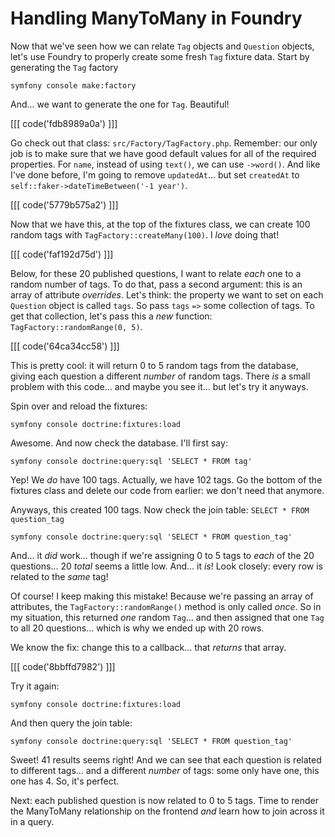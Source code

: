 # Handling ManyToMany in Foundry

Now that we've seen how we can relate `Tag` objects and `Question` objects, let's
use Foundry to properly create some fresh `Tag` fixture data. Start by generating
the `Tag` factory

```terminal
symfony console make:factory
```

And... we want to generate the one for `Tag`. Beautiful!

[[[ code('fdb8989a0a') ]]]

Go check out that class: `src/Factory/TagFactory.php`. Remember: our only job is
to make sure that we have good default values for all of the required properties.
For `name`, instead of using `text()`, we can use `->word()`. And like I've done
before, I'm going to remove `updatedAt`... but set `createdAt` to
`self::faker->dateTimeBetween('-1 year')`.

[[[ code('5779b575a2') ]]]

Now that we have this, at the top of the fixtures class, we can create 100
random tags with `TagFactory::createMany(100)`. I *love* doing that!

[[[ code('faf192d75d') ]]]

Below, for these 20 published questions, I want to relate *each* one to a random
number of tags. To do that, pass a second argument: this is an array of attribute
*overrides*. Let's think: the property we want to set on each `Question` object
is called `tags`. So pass `tags` `=>` some collection of tags. To get that
collection, let's pass this a *new* function: `TagFactory::randomRange(0, 5)`.

[[[ code('64ca34cc58') ]]]

This is pretty cool: it will return 0 to 5 random tags from the database, giving
each question a different *number* of random tags. There *is* a small problem with
this code... and maybe you see it... but let's try it anyways.

Spin over and reload the fixtures:

```terminal
symfony console doctrine:fixtures:load
```

Awesome. And now check the database. I'll first say:

```terminal
symfony console doctrine:query:sql 'SELECT * FROM tag'
```

Yep! We *do* have 100 tags. Actually, we have 102 tags. Go the bottom of the fixtures
class and delete our code from earlier: we don't need that anymore.

Anyways, this created 100 tags. Now check the join table:
`SELECT * FROM question_tag`

```terminal-silent
symfony console doctrine:query:sql 'SELECT * FROM question_tag'
```

And... it *did* work... though if we're assigning 0 to 5 tags to *each* of the 20
questions... 20 *total* seems a little low. And... it *is*! Look closely: every
row is related to the *same* tag!

Of course! I keep making this mistake! Because we're passing an array of attributes,
the `TagFactory::randomRange()` method is only called *once*. So in my situation,
this returned *one* random `Tag`... and then assigned that one `Tag` to all 20
questions... which is why we ended up with 20 rows.

We know the fix: change this to a callback... that *returns* that array. 

[[[ code('8bbffd7982') ]]]

Try it again:

```terminal-silent
symfony console doctrine:fixtures:load
```

And then query the join table:

```terminal-silent
symfony console doctrine:query:sql 'SELECT * FROM question_tag'
```

Sweet! 41 results seems right! And we can see that each question is related to
different tags... and a different *number* of tags: some only have one, this one
has 4. So, it's perfect.

Next: each published question is now related to 0 to 5 tags. Time to render the
ManyToMany relationship on the frontend *and* learn how to join across it in
a query.
